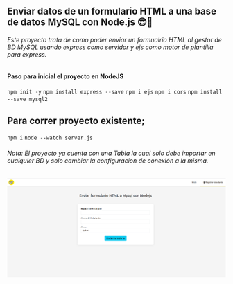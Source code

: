 ## Enviar datos de un formulario HTML a una base de datos MySQL con Node.js 😎🫡

###### Este proyecto trata de como poder enviar un formualrio HTML al gestor de BD MySQL usando express como servidor y ejs como motor de plantilla para express.

#### Paso para inicial el proyecto en NodeJS

`npm init -y`
`npm install express --save`
`npm i ejs`
`npm i cors`
`npm install --save mysql2`

## Para correr proyecto existente;

`npm i`
`node --watch server.js`

###### Nota: El proyecto ya cuenta con una Tabla la cual solo debe importar en cualquier BD y solo cambiar la configuracion de conexión a la misma.

![](https://raw.githubusercontent.com/urian121/imagenes-proyectos-github/master/portada-enviar-formulario-con-nodejs.png)

